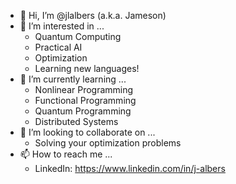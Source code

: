 - 👋 Hi, I’m @jlalbers (a.k.a. Jameson)
- 👀 I’m interested in ...
  - Quantum Computing
  - Practical AI
  - Optimization
  - Learning new languages!
- 🌱 I’m currently learning ...
  - Nonlinear Programming
  - Functional Programming
  - Quantum Programming
  - Distributed Systems
- 💞️ I’m looking to collaborate on ...
  - Solving your optimization problems
- 📫 How to reach me ...
  - LinkedIn: https://www.linkedin.com/in/j-albers

<!---
jlalbers/jlalbers is a ✨ special ✨ repository because its `README.md` (this file) appears on your GitHub profile.
You can click the Preview link to take a look at your changes.
--->
